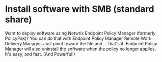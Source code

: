# Install software with SMB (standard share)

Want to deploy software using Netwrix Endpoint Policy Manager (formerly PolicyPak)? You can do that
with Endpoint Policy Manager Remote Work Delivery Manager. Just point toward the file and ... that's
it. Endpoint Policy Manager will also uninstall the software when the policy no longer applies. It's
easy, and fast. (And Powerful!)

